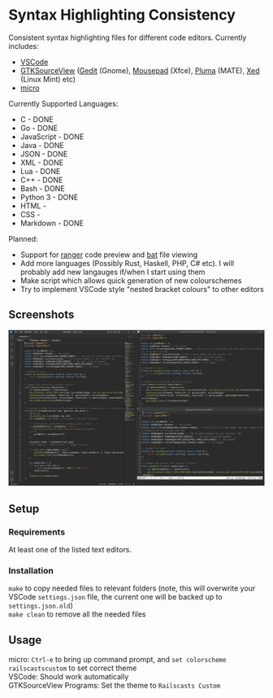 # Syntax Highlighting Consistency 

Consistent syntax highlighting files for different code editors. Currently includes: 
* [VSCode](https://code.visualstudio.com/)
* [GTKSourceView](https://wiki.gnome.org/Projects/GtkSourceView) ([Gedit](https://gitlab.gnome.org/GNOME/gedit) (Gnome), [Mousepad](https://gitlab.xfce.org/apps/mousepad) (Xfce), [Pluma](https://github.com/mate-desktop/pluma) (MATE), [Xed](https://github.com/linuxmint/xed) (Linux Mint) etc)
* [micro](https://micro-editor.github.io/)

Currently Supported Languages: 
* C - DONE 
* Go - DONE 
* JavaScript - DONE
* Java - DONE
* JSON - DONE 
* XML - DONE
* Lua - DONE
* C++ - DONE
* Bash - DONE 
* Python 3 - DONE 
* HTML - 
* CSS - 
* Markdown - DONE 

Planned: 
* Support for [ranger](https://github.com/ranger/ranger) code preview and [bat](https://github.com/sharkdp/bat) file viewing  
* Add more languages (Possibly Rust, Haskell, PHP, C# etc). I will probably add new langauges if/when I start using them  
* Make script which allows quick generation of new colourschemes  
* Try to implement VSCode style "nested bracket colours" to other editors  

## Screenshots

![Example screenshot with gamesUI.c from MediaUI program](screenshot1.png)

## Setup 

### Requirements 

At least one of the listed text editors. 

### Installation 

`make` to copy needed files to relevant folders (note, this will overwrite your VSCode `settings.json` file, the current one will be backed up to `settings.json.old`)  
`make clean` to remove all the needed files 

## Usage 

micro: `Ctrl-e` to bring up command prompt, and `set colorscheme railscastscustom` to set correct theme  
VSCode: Should work automatically  
GTKSourceView Programs: Set the theme to `Railscasts Custom`  
